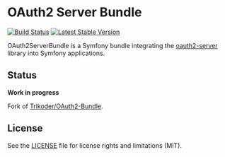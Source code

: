 # OAuth2 Server Bundle

[![Build Status](https://travis-ci.org/thephpleague/oauth2-server-bundle.svg?branch=master)](https://travis-ci.org/thephpleague/oauth2-server-bundle)
[![Latest Stable Version](https://poser.pugx.org/league/oauth2-server-bundle/v/stable)](https://packagist.org/packages/thephpleague/oauth2-server-bundle)

OAuth2ServerBundle is a Symfony bundle integrating the [oauth2-server](https://github.com/thephpleague/oauth2-server) library into Symfony applications.

## Status

**Work in progress**

Fork of [Trikoder/OAuth2-Bundle](https://github.com).

## License

See the [LICENSE](LICENSE) file for license rights and limitations (MIT).
